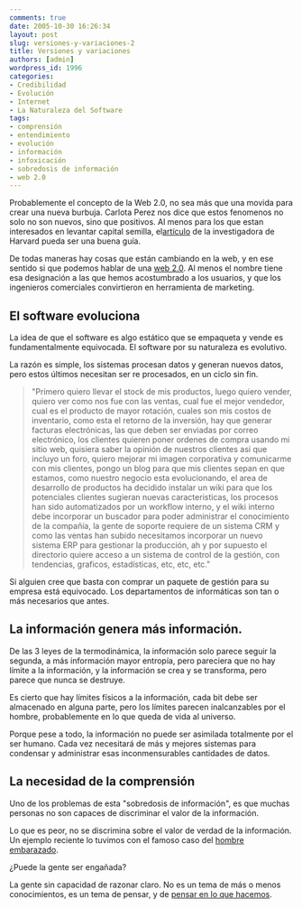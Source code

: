 ```yaml
---
comments: true
date: 2005-10-30 16:26:34
layout: post
slug: versiones-y-variaciones-2
title: Versiones y variaciones
authors: [admin]
wordpress_id: 1996
categories:
- Credibilidad
- Evolución
- Internet
- La Naturaleza del Software
tags:
- comprensión
- entendimiento
- evolución
- información
- infoxicación
- sobredosis de información
- web 2.0
---
```


Probablemente el concepto de la Web 2.0, no sea más que una movida para crear una nueva burbuja. Carlota Perez nos dice que estos fenomenos no solo no son nuevos, sino que positivos. Al menos para los que estan interesados en levantar capital semilla, el[artículo](http://www.carlotaperez.org/Articulos/TRFC-TOCeng.htm) de la investigadora de Harvard pueda ser una buena guía.

De todas maneras hay cosas que están cambiando en la web, y en ese sentido si que podemos hablar de una [web 2.0](http://www.lnds.net/2005/10/web_20_y_las_nuevas_generacion.html). Al menos el nombre tiene esa designación a las que hemos acostumbrado a los usuarios, y que los ingenieros comerciales convirtieron en herramienta de marketing.

## El software evoluciona

La idea de que el software es algo estático que se empaqueta y vende es fundamentalmente equivocada. El software por su naturaleza es evolutivo.

La razón es simple, los sistemas procesan datos y generan nuevos datos, pero estos últimos necesitan ser re procesados, en un ciclo sin fin.

> "Primero quiero llevar el stock de mis productos, luego quiero vender, quiero ver como nos fue con las ventas, cual fue el mejor vendedor, cual es el producto de mayor rotación, cuales son mis costos de inventario, como esta el retorno de la inversión, hay que generar facturas electrónicas, las que deben ser enviadas por correo electrónico, los clientes quieren poner ordenes de compra usando mi sitio web, quisiera saber la opinión de nuestros clientes asi que incluyo un foro, quiero mejorar mi imagen corporativa y comunicarme con mis clientes, pongo un blog para que mis clientes sepan en que estamos, como nuestro negocio esta evolucionando, el area de desarrollo de productos ha decidido instalar un wiki para que los potenciales clientes sugieran nuevas caracteristicas, los procesos han sido automatizados por un workflow interno, y el wiki interno debe incorporar un buscador para poder administrar el conocimiento de la compañía, la gente de soporte requiere de un sistema CRM y como las ventas han subido necesitamos incorporar un nuevo sistema ERP para gestionar la producción, ah y por supuesto el directorio quiere acceso a un sistema de control de la gestión, con tendencias, graficos, estadísticas, etc, etc, etc."

Si alguien cree que basta con comprar un paquete de gestión para su empresa está equivocado. Los departamentos de informáticas son tan o más necesarios que antes.

## La información genera más información.

De las 3 leyes de la termodinámica, la información solo parece seguir la segunda, a más información mayor entropía, pero pareciera que no hay límite a la información, y la información se crea y se transforma, pero parece que nunca se destruye.

Es cierto que hay límites físicos a la información, cada bit debe ser almacenado en alguna parte, pero los límites parecen inalcanzables por el hombre, probablemente en lo que queda de vida al universo.

Porque pese a todo, la información no puede ser asimilada totalmente por el ser humano. Cada vez necesitará de más y mejores sistemas para condensar y administrar esas inconmensurables cantidades de datos.

## La necesidad de la comprensión

Uno de los problemas de esta "sobredosis de información", es que muchas personas no son capaces de discriminar el valor de la información.

Lo que es peor, no se discrimina sobre el valor de verdad de la información. Un ejemplo reciente lo tuvimos con el famoso caso del [hombre embarazado](/2005/08/el_hombre_embarazado_y_raton_t_1.html).

¿Puede la gente ser engañada?

La gente sin capacidad de razonar claro. No es un tema de más o menos conocimientos, es un tema de pensar, y de [pensar en lo que hacemos](http://www.ricardodiaz.org/).


